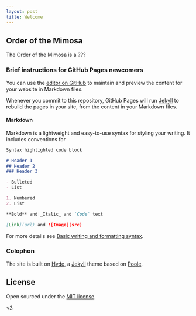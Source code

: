 ```yaml
---
layout: post
title: Welcome
---
```


## Order of the Mimosa
The Order of the Mimosa is a ???

### Brief instructions for GitHub Pages newcomers
You can use the [editor on GitHub](https://github.com/scottbot/privacy-workshop/edit/main/README.md) to maintain and preview the content for your website in Markdown files.

Whenever you commit to this repository, GitHub Pages will run [Jekyll](https://jekyllrb.com/) to rebuild the pages in your site, from the content in your Markdown files.

#### Markdown

Markdown is a lightweight and easy-to-use syntax for styling your writing. It includes conventions for

```markdown
Syntax highlighted code block

# Header 1
## Header 2
### Header 3

- Bulleted
- List

1. Numbered
2. List

**Bold** and _Italic_ and `Code` text

[Link](url) and ![Image](src)
```

For more details see [Basic writing and formatting syntax](https://docs.github.com/en/github/writing-on-github/getting-started-with-writing-and-formatting-on-github/basic-writing-and-formatting-syntax).

### Colophon

The site is built on [Hyde](https://hyde.getpoole.com/), a [Jekyll](http://jekyllrb.com) theme based on [Poole](http://getpoole.com).

## License

Open sourced under the [MIT license](LICENSE.md).

<3

